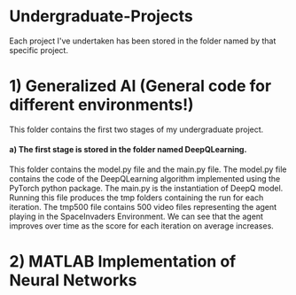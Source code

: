 # Undergraduate-Projects
Each project I've undertaken has been stored in the folder named by that specific project.

# 1) Generalized AI (General code for different environments!)
   This folder contains the first two stages of my undergraduate project.
   #### a) The first stage is stored in the folder named DeepQLearning.
This folder contains the model.py file and the main.py file. The model.py file contains the code of the 
DeepQLearning algorithm implemented using the PyTorch python package.
The main.py is the instantiation of DeepQ model. Running this file produces the tmp folders containing 
the run for each iteration. The tmp500 file contains 500 video files representing the agent playing in 
the SpaceInvaders Environment. We can see that the agent improves over time as the score for each iteration 
on average increases. 

# 2) MATLAB Implementation of Neural Networks
